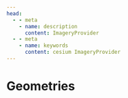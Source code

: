 ```yaml
---
head:
  - - meta
    - name: description
      content: ImageryProvider
  - - meta
    - name: keywords
      content: cesium ImageryProvider
---
```


# Geometries



